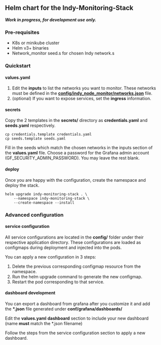 ## Helm chart for the Indy-Monitoring-Stack

_**Work in progress, for development use only.**_

### Pre-requisites

*   K8s or minikube cluster
*   Helm v3+ binaries
*   Network\_monitor seed.s for chosen Indy network.s

### Quickstart

#### values.yaml

1.  Edit the **inputs** to list the networks you want to monitor. These networks must be defined in the [**config/indy\_node\_monitor/networks.json**](./config/indy_node_monitor/networks.json) file.
2.  (optional) If you want to expose services, set the **ingress** information.

#### secrets

Copy the 2 templates in the **secrets/** directory as **credentials.yaml** and **seeds.yaml** respectively.

```plaintext
cp credentials.template credentials.yaml
cp seeds.template seeds.yaml
```

Fill in the seeds which match the chosen networks in the inputs section of the **values.yaml** file. Choose a password for the Grafana admin account (GF_SECURITY_ADMIN_PASSWORD). You may leave the rest blank.

#### deploy

Once you are happy with the configuration, create the namespace and deploy the stack.

```plaintext
helm upgrade indy-monitoring-stack . \
    --namespace indy-monitoring-stack \
    --create-namespace --install
```

### Advanced configuration

#### service configuration

All service configurations are located in the **config/** folder under their respective application directory. These configurations are loaded as configmaps during deployment and injected into the pods. 

You can apply a new configuration in 3 steps:

1.  Delete the previous corresponding configmap resource from the namespace.
2.  Run the helm upgrade command to generate the new configmap.
3.  Restart the pod corresponding to that service.

#### dashboard development

You can export a dashboard from grafana after you customize it and add the **\*.json** file generated under **conf/grafana/dashboards/**

Edit the **values.yaml** **dashboard** section to include your new dashboard (name **must** match the \*.json filename)

Follow the steps from the service configuration section to apply a new dashboard.
